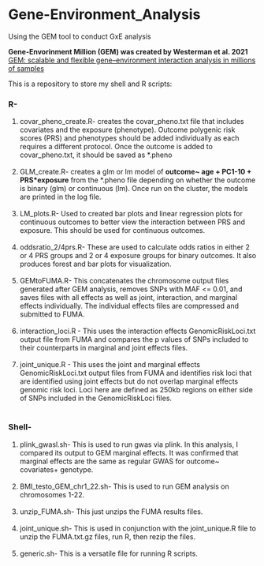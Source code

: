 # Gene-Environment_Analysis
Using the GEM tool to conduct GxE analysis

**Gene-Envorinment Million (GEM) was created by Westerman et al. 2021**  
[GEM: scalable and flexible gene–environment interaction analysis in millions of samples](https://www.ncbi.nlm.nih.gov/pmc/articles/PMC8545347/)

This is a repository to store my shell and R scripts:

### R-  
1. covar_pheno_create.R- creates the covar_pheno.txt file that includes covariates and the exposure (phenotype). Outcome polygenic risk scores (PRS) and phenotypes should be added individually as each requires a different protocol. Once the outcome is added to covar_pheno.txt, it should be saved as *.pheno <br/><br/> 
2. GLM_create.R- creates a glm or lm model of **outcome~ age + PC1-10 + PRS*exposure** from the *.pheno file depending on whether the outcome is binary (glm) or continuous (lm). Once run on the cluster, the models are printed in the log file. <br/><br/> 
3. LM_plots.R- Used to created bar plots and linear regression plots for continuous outcomes to better view the interaction between PRS and exposure. This should be used for continuous outcomes. <br/><br/>
4. oddsratio_2/4prs.R- These are used to calculate odds ratios in either 2 or 4 PRS groups and 2 or 4 exposure groups for binary outcomes. It also produces forest and bar plots for visualization. <br/><br/>
5. GEMtoFUMA.R- This concatenates the chromosome output files generated after GEM analysis, removes SNPs with MAF <= 0.01, and saves files with all effects as well as joint, interaction, and marginal effects individually. The individual effects files are compressed and submitted to FUMA. <br/><br/>
6. interaction_loci.R - This uses the interaction effects GenomicRiskLoci.txt output file from FUMA and compares the p values of SNPs included to their counterparts in marginal and joint effects files.  <br/><br/>
7. joint_unique.R - This uses the joint and marginal effects GenomicRiskLoci.txt output files from FUMA and identifies risk loci that are identified using joint effects but do not overlap marginal effects genomic risk loci. Loci here are defined as 250kb regions on either side of SNPs included in the GenomicRiskLoci files. 
<br/><br/>

### Shell- 

1. plink_gwasl.sh- This is used to run gwas via plink. In this analysis, I compared its output to GEM marginal effects. It was confirmed that marginal effects are the same as regular GWAS for outcome~ covariates+ genotype. <br/><br/>
2. BMI_testo_GEM_chr1_22.sh- This is used to run GEM analysis on chromosomes 1-22. <br/><br/>
3. unzip_FUMA.sh- This just unzips the FUMA results files. <br/><br/>
4. joint_unique.sh- This is used in conjunction with the joint_unique.R file to unzip the FUMA.txt.gz files, run R, then rezip the files. <br/><br/>
5. generic.sh- This is a versatile file for running R scripts.
